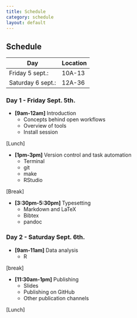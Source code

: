 ```yaml
---
title: Schedule
category: schedule
layout: default
---
```


## Schedule

| Day              | Location |
-----------------|-------------
| Friday 5 sept.:  |   10A-13 |
| Saturday 6 sept.:| 	12A-36 |


### Day 1 - Friday Sept. 5th.

- **[9am-12am]** Introduction
    * Concepts behind open workflows
    * Overview of tools
    * Install session

[Lunch]

- **[1pm-3pm]** Version control and task automation
    * Terminal
    * git
    * make
    * RStudio

[Break]

- **[3:30pm-5:30pm]** Typesetting
    * Markdown and LaTeX
    * Bibtex
    * pandoc

### Day 2 - Saturday Sept. 6th.

- **[9am-11am]** Data analysis
    * R

[break]

- **[11:30am-1pm]** Publishing
    - Slides
    - Publishing on GitHub
    - Other publication channels

[Lunch]